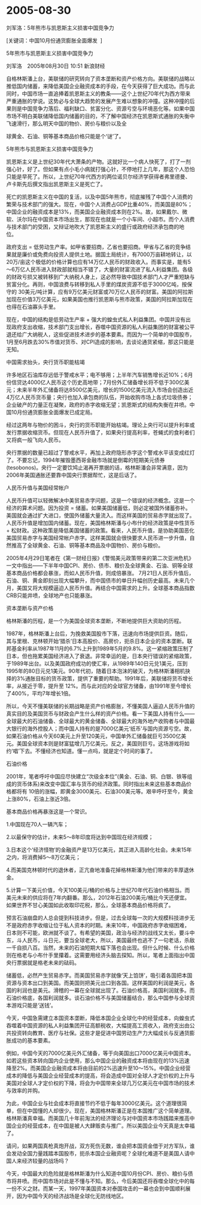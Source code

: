 # 2005-08-30

刘军洛：5年熊市与凯恩斯主义损害中国竞争力

[关键词：中国10月份通货膨胀全面爆发  ]

5年熊市与凯恩斯主义损害中国竞争力 

刘军洛　2005年08月30日 10:51 新浪财经 

自格林斯潘上台，美联储的研究转向了资本垄断和资产价格方向。美联储的战略以推低国内储蓄，来降低美国企业融资成本的手段，在今天获得了巨大成功。而与此同时，中国市场一直追捧着凯恩斯主义的教条——这个上世纪70年代为西方带来严重通胀的学说。这势必与全球大趋势的发展产生难以想象的冲撞。这种冲撞的后果则是中国竞争力落后、福利缺口、贫富分化、资源亏空与环境恶化等。如果中国市场不明白美联储降低国内储蓄的目的，不了解中国经济在凯恩斯式通胀的失衡中飞速滑行，那么明天中国的物价、房价与粮价以及全 

球黄金、石油、铜等基本商品价格只能是个‘谜’了。 

5年熊市与凯恩斯主义损害中国竞争力 

凯恩斯主义是上世纪30年代大萧条的产物。这就好比一个病人快死了，打了一剂强心针，好了。但如果有点小毛小病就打强心针，不停地打上几年，那这个人恐怕只能是早死了。所以，上世纪70年代西方的两位诺贝尔经济学获得者弗里德曼、卢卡斯先后撰文指出凯恩斯主义是死亡了。 

死亡的凯恩斯主义在中国的复活，以及中国5年熊市，彻底摧残了中国个人消费的繁荣与技术部门的强大。现在，中国个人消费占GDP比重40%，而美国是80%；中国企业的融资成本是13%，而美国企业融资成本则在2%。故，如果戴尔、微软、沃尔玛在中国资本市场出生，那现在也就是一个小车间、小超市。而个人消费与技术部门的受困，又辩证地吹大了凯恩斯主义的盛行或政府经济承包商的地位。 

政府支出 = 低劳动生产率。如甲省要招商，乙省也要招商。甲省与乙省的竞争结果就是廉价或免费向投资人提供土地。据国土局统计，有7000万亩耕地转让，以20万/亩这个极低的价格计算也应有14万亿人民币的财政收入。而事实是，能有5～6万亿人民币进入财政部就相当不错了，大量的财富流进了私人利益集团。各级的财政亏损又被转移到广大纳税人身上，这必然导致中国技术部门人才严重短缺与贫富分化。再则，中国浪费与转移到私人手里的煤炭资源不低于3000亿吨，按保守的 30美元/吨计算，应有9万亿美元财富或70万亿人民币的财富。美国的阿拉斯加现在价值3万亿美元，如果美国也推行凯恩斯与熊市政策，美国的阿拉斯加现在也得在石油寡头手里。 

现在，中国的结构是低劳动生产率 + 强大的蝗虫式私人利益集团。中国并没有出现政府支出收缩，技术部门支出增长，吞噬中国资源的私人利益集团的财富被公平退还给广大纳税人，这些促进技术进步的基本要素。而因为一个简单的中国股市，1月至6月跌去30%市值对货币、对CPI造成的影响，去谈论通货紧缩，那这只能是无知。 

中国需求抬头，央行货币职能枯竭 

许多地区石油库存远低于警戒水平；电不够用；上半年汽车销售增长近10%；6月份信贷达4000亿人民币这个历史高地带；7月份外汇储备增长将不低于300亿美元；未来半年外汇储备将达8500亿美元，增长的1500亿美元流入市场会创造出近4万亿人民币货币量；央行也加入承包商的队伍，开始收购市场上各式垃圾债券；企业破产的力量正在凝聚，政府的赤字收缩无望；凯恩斯式的结构失衡在井喷。中国10月份通货膨胀全面爆发已成定局。 

经过这两年与物价的困斗，央行的货币职能开始枯竭。理论上央行可以提升利率或发行票据收缩货币。但现在人民币升值了，如果央行提高利率，苍蝇式的食利者们又将疯一般飞向人民币。 

央行票据的数量已超过了警戒水平，再加上政府隐形赤字这个警戒水平该变成红灯了。不要忘记，1994年摧毁墨西哥金融市场就是倒霉的短期美元债券 (tesobonos)。央行一定要饮鸠止渴再开票据的话，格林斯潘会非常满意，因为2006年美国通胀还要靠中国央行票据帮忙，这是后话了。 

人民币升值与美国经常帐户 

人民币升值可以轻微解决中美贸易赤字问题，这是一个错误的经济概念。这是一个经济的算术问题。因为投资 = 储蓄。如果美国储蓄低，则必定被国外储蓄弥补。美国就会通过扩大进口，使国外储蓄大量流入。而这样美国的贸易赤字就出现了。人民币升值是增加国内储蓄。现在，美国格林斯潘与小布什的经济政策是中性货币 + 松财政。这种政策是降低美国储蓄的政策。看来，人民币升值，是协助美国恶化美国贸易赤字与美国经常帐户赤字。这样美国就会很快要求人民币进一步升值，自然推高了全球黄金、石油、铜等基本商品及中国物价、房价与粮价。 

2005年4月29日笔者在《第一财经日报》《警惕美元政策带来的第二次亚洲危机》一文中指出——下半年中国CPI、房价、债市、粮价及全球黄金、石油、铜等全球基本商品价格都会暴涨，而如人民币升值，则成倍暴涨。 7月21日人民币升值后，石油、铜、黄金即刻出现大幅攀升，而中国债市的单日升幅创历史最高。未来几个月，美国又将大规模逼迫人民币升值。再结合中国需求的上升。全球基本商品指数CRB只能井喷，全球地产也只能暴涨。 

资本垄断与资产价格 

格林斯潘的历程，是一个为美国全球资本垄断，不断地提供巨大资助的历程。 

1987年，格林斯潘上台后，为挽救美国股市下落，迅速向市场提供巨资。随后，其与里根、克林顿开始‘猎杀’日本高股价、高房价，扼杀日本企业的资本垄断。联邦基金利率从1987年11月的6.7%上升到1989年5月的9.8%。这一紧缩政策压制了日本，但也拖累美国经济进入了衰退。非常幸运的是，日本央行错误的紧缩政策，于1989年出台。以及美国政府成功的使汇率，从1989年140日元兑1美元，压到1995年的80日元兑1美元。90年代初，随着日本泡沫的破灭，为格林斯潘相机抉择的3%通胀目标的货币政策，提供了重要的帮助。1991年后，美联储将货币增长率，从接近于零，提升至 12%。而与此对应的全球官方储备，由1991年至今增长了400%，平均7年增长1倍。 

所以，今天不懂美联储的长期战略是资产价格膨胀，不懂美国人逼迫人民币升值的真实目的及美国货币与财政会产生什么样的资产价格。看一下美国人持有什么——全球最大的石油储备、全球最大的黄金储备、全球最大的海外地产收购者与中国最大银行的海外控股人；而中国人持有的是7000亿美元‘纸币’与国内资源亏空。故，如果石油价格从今天60美元上升至120美元，中国单外汇储备就巨亏3500亿美元。美国全球资本则是财富猛增几万亿美元。反之，美国则巨亏。这场游戏将如约‘唱’下去。不懂经济也知道。懂一点吗，就是定个时间的事了。 

石油价格 

2001年，笔者呼吁中国应尽快建立“次级金本位”(黄金、石油、铜、白银、铁等组成的货币体系)来改变中国汇率与货币的经济政策。同时指出未来这些基本商品价格都将有 10倍的涨幅，即黄金3000美元、石油300美元等。艰辛呼吁至今，黄金上涨80%，石油上涨近3倍。 

基本商品价格再暴涨这是一个常识。 

1.中国现在70人一辆汽车； 

2.以最保守的估计，未来5～8年印度将达到中国现在经济规模； 

3.日本这个‘经济怪物’的金融资产是13万亿美元，其正进入高龄化社会。未来15年之内，将消费掉5～8万亿美元； 

4.而美国克林顿时代的退休者，正亢奋地准备花掉格林斯潘为他们带来的丰厚退休金。 

5.计算一下美元价值，今天100美元/桶的价格与上世纪70年代石油价格相当。而美元未来的供应将在7年内翻番。那么，2012年石油200美元/桶比今天还便宜。如果世界不甘心美国如此收取印花税，那么，全球基本商品价格将疯了。 

预言石油崩盘的人总会提到科技进步。但是，过去全球每一次的大规模科技进步无不是政府赤字收缩让位于私人资本的时期。未来10年，中国政府赤字收缩困难，日本则不可能，欧洲就不谈了。有希望的美国，政治与经济的战线又太长，要斗中东，斗人民币，斗日元，要当全球老大，所以，美国最终也逃不了一句老话，杀敌一千自损八百。当然，未来的石油短期大幅下落也会出现。但什么时候、什么价格则在格老与小布什手里攥着。这需要用经济头脑去探知。所以，笔者上面指出中国央行票据就是格老未来的砝码。 

储蓄低，必然产生贸易赤字。而美国贸易赤字就像‘天上馅饼’，吸引着各国把本国资源与资本出口到美国。而美国则把美元出口到各国。这样美国的利润是美元，各国的利润也是美元。滑稽的一幕在全球就出现了。石油价格高，美国利润就多。而石油价格底，各国利润就多。谈石油价格不与美国储蓄结合，那么中国参与全球资本游戏只能是‘送钱’。

今天，中国急需建立本国资本垄断，降低本国企业全球化中的经营成本，向蝗虫式吞噬着中国资源的私人利益集团开征高额税收，大幅提高工资收入，政府支出由公共投资转向教育、医疗与社保。这些才是促进中国劳动生产力大幅成长与反通货膨胀成功的基本要素。

例如，中国今天的7000亿美元外汇储备，等于向美国出口7000亿美元中国资本。如若这些资本转向国内企业使用，那么中国企业的融资成本将由现在的13%迅速降至2%。而美国企业融资成本将由目前的2%迅速升至10～15%。中国企业经营成本的降低与美国企业经营成本的提高，将会造成中国对全球人才定价权的上升与美国对全球人才定价权的下降，将会为中国带来全球几万亿美元在中国市场的技术与效率的并购。

为此，中国企业与社会成本将直接节约不低于每年3000亿美元。这个道理很简单，但在中国懂的人却很少。现在，美国格林斯潘正是在本国推广这个简单道理。格林斯潘真幸福。而美国几十年前淘汰的经济理论与对中国资本市场践踏来推高中国企业的经营成本，在中国是被人大肆贩卖与推广。所以美国企业今天真是太幸福了。

请问，如果两国真枪真炮开战，双方死伤无数，谁会把本国资金借于对方军队，谁会发动全国力量践踏本国股市，扼杀本国企业融资呢？全球化难道不是美国人请中国人来经济较量的战场吗？

今天，中国最大的危险就是格林斯潘为什么知道中国10月份CPI、房价、粮价与债市将井喷。而中国市场对此是不懂与不知。那么，今后美国还将吞噬全球化中的每一份不义之财。而某一天，1997年美国资本对泰国攻击的一幕也会到中国顺利展开，因为中国今天的经济战场是全球化无防线地区。
